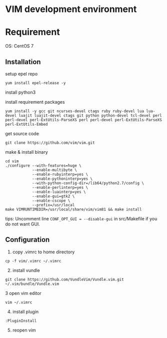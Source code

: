 # VIM development environment

# Requirement

OS: CentOS 7

## Installation

setup epel repo

```
yum install epel-release -y
```

install python3

install requirement packages

```
yum install -y gcc git ncurses-devel ctags ruby ruby-devel lua lua-devel luajit luajit-devel ctags git python python-devel tcl-devel perl perl-devel perl-ExtUtils-ParseXS perl perl-devel perl-ExtUtils-ParseXS perl-ExtUtils-Embed
```

get source code

```
git clone https://github.com/vim/vim.git
```

make & install binary

```
cd vim
./configure --with-features=huge \
            --enable-multibyte \
            --enable-rubyinterp=yes \
            --enable-pythoninterp=yes \
            --with-python-config-dir=/lib64/python2.7/config \
            --enable-perlinterp=yes \
            --enable-luainterp=yes \
            --enable-gui=gtk2 \
            --enable-cscope \
            --prefix=/usr/local
make VIMRUNTIMEDIR=/usr/local/share/vim/vim81 && make install
```
tips: Uncomment line `CONF_OPT_GUI = --disable-gui` in src/Makefile if you do not want GUI.

## Configuration

1. copy .vimrc to home directory
```
cp -f vim/.vimrc ~/.vimrc
```

2. install vundle

```
git clone https://github.com/VundleVim/Vundle.vim.git ~/.vim/bundle/Vundle.vim
```

3 open vim editor
```
vim ~/.vimrc
```

4. install plugin
```
:PluginInstall
```

5. reopen vim
